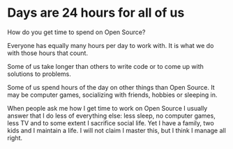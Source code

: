 # Days are 24 hours for all of us

How do you get time to spend on Open Source?

Everyone has equally many hours per day to work with. It is what we do with
those hours that count.

Some of us take longer than others to write code or to come up with solutions
to problems.

Some of us spend hours of the day on other things than Open Source. It may be
computer games, socializing with friends, hobbies or sleeping in.

When people ask me how I get time to work on Open Source I usually answer that
I do less of everything else: less sleep, no computer games, less TV and to
some extent I sacrifice social life. Yet I have a family, two kids and I
maintain a life. I will not claim I master this, but I think I manage all
right.
